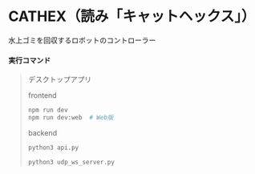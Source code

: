 # CATHEX（読み「キャットヘックス」）

水上ゴミを回収するロボットのコントローラー

#### 実行コマンド

> デスクトップアプリ
>
> frontend
>
> ```sh
> npm run dev
> npm run dev:web  # Web版
> ```
>
> backend
>
> ```sh
> python3 api.py
> ```
>
> ```sh
> python3 udp_ws_server.py
> ```
